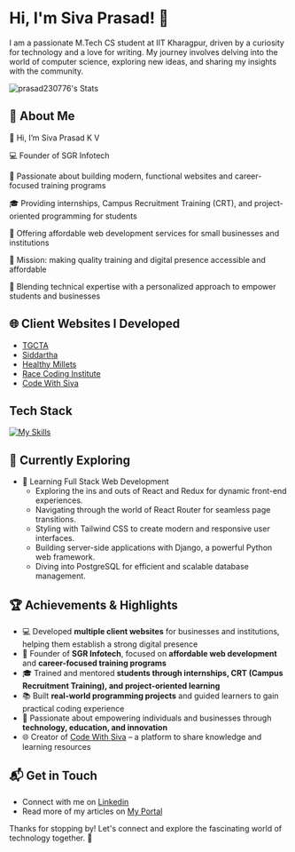 # Hi, I'm Siva Prasad! 👋

I am a passionate M.Tech CS student at IIT Kharagpur, driven by a curiosity for technology and a love for writing. My journey involves delving into the world of computer science, exploring new ideas, and sharing my insights with the community.

![prasad230776's Stats](https://github-readme-stats.vercel.app/api?username=prasad230776&theme=vue-dark&show_icons=true&hide_border=true&count_private=true)

## 🚀 About Me

👋 Hi, I’m Siva Prasad K V

💻 Founder of SGR Infotech

🚀 Passionate about building modern, functional websites and career-focused training programs

🎓 Providing internships, Campus Recruitment Training (CRT), and project-oriented programming for students

🏢 Offering affordable web development services for small businesses and institutions

🎯 Mission: making quality training and digital presence accessible and affordable

🤝 Blending technical expertise with a personalized approach to empower students and businesses

## 🌐 Client Websites I Developed  

- [TGCTA](https://tgcta.in)  
- [Siddartha](https://seatexams.in/)  
- [Healthy Millets](https://healthymillets.in/)  
- [Race Coding Institute](https://racecodinginstitute.com/)  
- [Code With Siva](https://codewithsiva.dev/)  

## Tech Stack
[![My Skills](https://skillicons.dev/icons?i=js,html,css,wasm)](https://skillicons.dev)

## 🌱 Currently Exploring

- 🚀 Learning Full Stack Web Development
  - Exploring the ins and outs of React and Redux for dynamic front-end experiences.
  - Navigating through the world of React Router for seamless page transitions.
  - Styling with Tailwind CSS to create modern and responsive user interfaces.
  - Building server-side applications with Django, a powerful Python web framework.
  - Diving into PostgreSQL for efficient and scalable database management.

## 🏆 Achievements & Highlights  

- 💻 Developed **multiple client websites** for businesses and institutions, helping them establish a strong digital presence  
- 🚀 Founder of **SGR Infotech**, focused on **affordable web development** and **career-focused training programs**  
- 🎓 Trained and mentored **students through internships, CRT (Campus Recruitment Training), and project-oriented learning**  
- 📚 Built **real-world programming projects** and guided learners to gain practical coding experience  
- 🌱 Passionate about empowering individuals and businesses through **technology, education, and innovation**  
- 🌐 Creator of [Code With Siva](https://codewithsiva.dev/) – a platform to share knowledge and learning resources  



## 📬 Get in Touch

- Connect with me on [Linkedin](https://www.linkedin.com/in/siva-prasad-karnati/)
- Read more of my articles on [My Portal](https://sgrinfo.tech)

Thanks for stopping by! Let's connect and explore the fascinating world of technology together. 🚀
